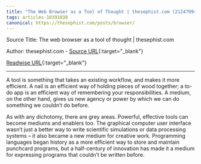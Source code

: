 ```yaml
---
title: "The Web Browser as a Tool of Thought | thesephist.com (212479945)"
tags: articles-10391838
canonical: https://thesephist.com/posts/browser/
---
```


Source Title: The web browser as a tool of thought | thesephist.com

Author: thesephist.com - [Source URL](https://thesephist.com/posts/browser/){:target="_blank"}

[Readwise URL](https://readwise.io/open/212479945){:target="_blank"}

---

A tool is something that takes an existing workflow, and makes it more efficient. A nail is an efficient way of holding pieces of wood together; a to-do app is an efficient way of remembering your responsibilities. A medium, on the other hand, gives us new agency or power by which we can do something we couldn’t do before.

As with any dichotomy, there are grey areas. Powerful, effective tools can become mediums and enablers too. The graphical computer user interface wasn’t just a better way to write scientific simulations or data processing systems – it also became a new medium for creative work. Programming languages began history as a more efficient way to store and maintain punchcard programs, but a half-century of innovation has made it a medium for expressing programs that couldn’t be written before.
